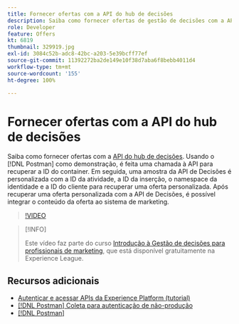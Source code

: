 ```yaml
---
title: Fornecer ofertas com a API do hub de decisões
description: Saiba como fornecer ofertas de gestão de decisões com a API de decisões.
role: Developer
feature: Offers
kt: 6819
thumbnail: 329919.jpg
exl-id: 3084c52b-adc8-42bc-a203-5e39bcff77ef
source-git-commit: 11392272ba2de149e10f38d7aba6f8bebb4011d4
workflow-type: tm+mt
source-wordcount: '155'
ht-degree: 100%

---
```



# Fornecer ofertas com a API do hub de decisões

Saiba como fornecer ofertas com a [API do hub de decisões](https://experienceleague.adobe.com/docs/journey-optimizer/using/offer-decisioniong/api-reference/offer-delivery/deliver-offers.html?lang=pt-BR). Usando o [!DNL Postman] como demonstração, é feita uma chamada à API para recuperar a ID do container. Em seguida, uma amostra da API de Decisões é personalizada com a ID da atividade, a ID da inserção, o namespace da identidade e a ID do cliente para recuperar uma oferta personalizada. Após recuperar uma oferta personalizada com a API de Decisões, é possível integrar o conteúdo da oferta ao sistema de marketing.

>[!VIDEO](https://video.tv.adobe.com/v/329919?quality=12&learn=on)

>[!INFO]
>
> Este vídeo faz parte do curso [Introdução à Gestão de decisões para profissionais de marketing](https://experienceleague.adobe.com/?recommended=ExperiencePlatform-U-1-2020.1.offerdecisioning), que está disponível gratuitamente na Experience League.

## Recursos adicionais

* [Autenticar e acessar APIs da Experience Platform (tutorial)](https://experienceleague.adobe.com/docs/platform-learn/tutorials/platform-api-authentication.html?lang=pt-BR)
* [[!DNL Postman] Coleta para autenticação de não-produção](https://github.com/adobe/experience-platform-postman-samples/tree/master/apis/ims)
* [[!DNL Postman]](https://www.postman.com/)
